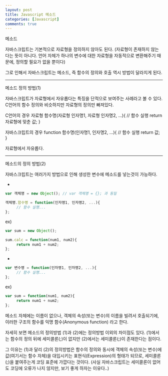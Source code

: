 ```yaml
---
layout: post
title: Javascript 메소드
categories: [Javascript]
comments: true
---
```


메소드

자바스크립트는 기본적으로 자료형을 정의하지 않아도 된다.
(자료형이 존재하지 않는다는 뜻이 아니다. 언어 자체가  하나의 변수에 대한 자료형을 자동적으로 변환해주기 때문에, 정의할 필요가 없을 뿐이다)

그로 인해서 자바스크립트는 메소드, 즉 함수의 정의와 호출 역시 방법이 달라지게 된다.

-------------------------

메소드 정의 방법(1)

자바스크립트가 자료형에서 자유롭다는 특징을 단적으로 보여주는 사례라고 볼 수 있다. C언어의 함수 정의와 비슷하지만 자료형의 정의만 빠져있다.

C언어의 경우
자료형 함수명(자료형 인자명1, 자료형 인자명2, ...){
     // 함수 실행
     return 자료형에 맞춘 값;
}

자바스크립트의 경우
function 함수명(인자명1, 인자명2, ...){
     // 함수 실행
     return 값;
}

자료형에서 자유롭다.

---------------------

메소드의 정의 방법(2)

자바스크립트는 여러가지 방법으로 인해 생성한 변수에 메소드를 넣는것이 가능하다.

-
``` javascript
var 객체명 = new Object(); // var 객체명 = {}; 과 동일

객체명.함수명 = function(인자명1, 인자명2, ...){
     // 함수 실행...
};
```

ex)
``` javascript
var sum = new Object();

sum.calc = function(num1, num2){
     return num1 + num2;
};
```

-
``` javascript
var 변수명 = function(인자명1, 인자명2, ...){
     // 함수 실행...
};
```

ex)
``` javascript
var sum = function(num1, num2){
     return num1 + num2;
};
```

메소드 자체에는 이름이 없으나, 객체의 속성(또는 변수)의 이름을 빌려서 호출되기에, 이러한 구조의 함수를 익명 함수(Anonymous function) 라고 한다.

자세히 보면 메소드의 정의방법 (1)과 (2)에는 정의방법 이외의 차이점도 있다.
(1)에서는 함수의 정의 뒤에 세미콜론(;)이 없지만 (2)에서는 세미콜론(;)이 존재한다는 점이다.

그 이유는 (1)과 달리 (2)의 정의방법은 함수의 정의와 동시에 객체의 속성(또는 변수)에 값(여기서는 함수 자체)을 대입시키는 표현식(Expression)의 형태가 되므로, 세미콜론(;)을 붙여주는게 코딩 표준에 가깝다는 것이다.
(사실 자바스크립트는 세미콜론이 없어도 코딩에 오류가 나지 않지만, 보기 좋게 하자는 이유다..)
